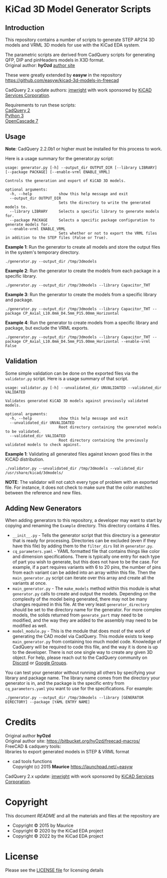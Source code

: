 KiCad 3D Model Generator Scripts
===

## Introduction

This repository contains a number of scripts to generate STEP AP214 3D models and VRML 3D models for use with the KiCad EDA system.

The parametric scripts are derived from CadQuery scripts for generating QFP, DIP and pinHeaders models in X3D format.  
Original author: **hyOzd** [author site](https://bitbucket.org/hyOzd/freecad-macros/)

These were greatly extended by **easyw** in the repository <https://github.com/easyw/kicad-3d-models-in-freecad>

CadQuery 2.x update authors: [jmwright](https://github.com/jmwright) with work sponsored by [KiCAD Services Corporation](https://www.kipro-pcb.com/).

Requirements to run these scripts:  
[CadQuery 2](https://github.com/CadQuery/cadquery)  
[Python 3](https://www.python.org/)  
[OpenCascade 7](https://dev.opencascade.org/doc/overview/html/index.html)

## Usage

**Note**: CadQuery 2.2.0b1 or higher must be installed for this process to work. 

Here is a usage summary for the generator.py script:
```
usage: generator.py [-h] --output_dir OUTPUT_DIR [--library LIBRARY] [--package PACKAGE] [--enable-vrml ENABLE_VRML]

Controls the generation and export of KiCAD 3D models.

optional arguments:
  -h, --help            show this help message and exit
  --output_dir OUTPUT_DIR
                        Sets the directory to write the generated models to.
  --library LIBRARY     Selects a specific library to generate models for.
  --package PACKAGE     Selects a specific package configuration to generate models for.
  --enable-vrml ENABLE_VRML
                        Sets whether or not to export the VRML files in addition to the STEP files (False or True).
```

**Example 1**: Run the generator to create all models and store the output files in the system's temporary directory.
```
./generator.py --output_dir /tmp/3dmodels
```

**Example 2**: Run the generator to create the models from each package in a specific library.
```
./generator.py --output_dir /tmp/3dmodels --library Capacitor_THT
```

**Example 3**: Run the generator to create the models from a specific library and package.
```
./generator.py --output_dir /tmp/3dmodels --library Capacitor_THT --package CP_Axial_L10.0mm_D4.5mm_P15.00mm_Horizontal
```

**Example 4**: Run the generator to create models from a specific library and package, but exclude the VRML exports.
```
./generator.py --output_dir /tmp/3dmodels --library Capacitor_THT --package CP_Axial_L10.0mm_D4.5mm_P15.00mm_Horizontal --enable-vrml False
```

## Validation

Some simple validation can be done on the exported files via the `validator.py` script. Here is a usage summary of that script.

```
usage: validator.py [-h] --unvalidated_dir UNVALIDATED --validated_dir VALIDATED

Validates generated KiCAD 3D models against previously validated models.

optional arguments:
  -h, --help            show this help message and exit
  --unvalidated_dir UNVALIDATED
                        Root directory containing the generated models to be validated.
  --validated_dir VALIDATED
                        Root directory containing the previously validated models to check against.
```

**Example 1**: Validating all generated files against known good files in the KiCAD distribution.

```
./validator.py --unvalidated_dir /tmp/3dmodels --validated_dir /usr/share/kicad/3dmodels/
```

**NOTE**: The validator will not catch every type of problem with an exported file. For instance, it does not check to make sure that the color matches between the reference and new files.

## Adding New Generators

When adding generators to this repository, a developer may want to start by copying and renaming the `Example` directory. This directory contains 4 files.

* `__init__.py` - Tells the generator script that this directory is a generator that is ready for processing. Directories can be excluded (even if they have this file) by adding them to the `filter_dirs` list in `generator.py`.
* `cq_parameters.yaml` - YAML formatted file that contains things like color and dimension specifications. There is typically one entry for each type of part you wish to generate, but this does not have to be the case. For example, if a part requires variants with 6 to 20 pins, the number of pins from each variant can be added into an array within this file. Then the `main_generator.py` script can iterate over this array and create all the variants at once.
* `main_generator.py` - The `make_models` method within this module is what `generator.py` calls to create and output the models. Depending on the complexity of the model being generated, there may not be many changes required in this file. At the very least `generator_directory` should be set to the directory name for the generator. For more complex models, the solids returned from `generate_part` may need to be modified, and the way they are added to the assembly may need to be modified as well.
* `model_module.py` - This is the module that does most of the work of generating the CAD model via CadQuery. This module exists to keep `main_generator.py` from containing too much model code. Knowledge of CadQuery will be required to code this file, and the way it is done is up to the developer. There is not one single way to create any given 3D object. For help, please reach out to the CadQuery community on [Discord](https://discord.gg/Bj9AQPsCfx) or [Google Groups](https://groups.google.com/g/cadquery).

You can test your generator without running all others by specifying your library and package name. The library name comes from the directory your generator is in, and the package is the specific entry from `cq_parameters.yaml` you want to use for the specifications. For example:

```
./generator.py --output_dir /tmp/3dmodels --library [GENERATOR DIRECTORY] --package [YAML ENTRY NAME]
```

Credits
=======

Original author **hyOzd**  
Original author site: <https://bitbucket.org/hyOzd/freecad-macros/>  
FreeCAD & cadquery tools:  
libraries to export generated models in STEP & VRML format  
- cad tools functions  
Copyright (c) 2015 **Maurice** <https://launchpad.net/~easyw>

CadQuery 2.x update: [jmwright](https://github.com/jmwright) with work sponsored by [KiCAD Services Corporation](https://www.kipro-pcb.com/).

Copyright
=========

This document *README* and all the materials and files at the repository
are  
* Copyright © 2015 by Maurice
* Copyright © 2020 by the KiCad EDA project
* Copyright © 2022 by the KiCad EDA project 

License
=======
Please see the [LICENSE file](LICENSE) for licensing details